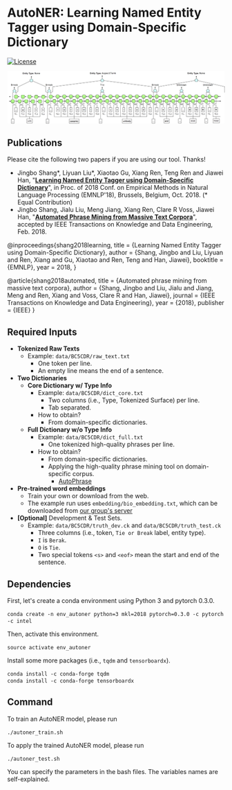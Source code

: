 # AutoNER: Learning Named Entity Tagger using Domain-Specific Dictionary


[![License](https://img.shields.io/badge/License-Apache%202.0-blue.svg)](https://opensource.org/licenses/Apache-2.0)

![AutoNER-Framework](AutoNER-Framework.png)

## Publications

Please cite the following two papers if you are using our tool. Thanks!

- Jingbo Shang*, Liyuan Liu*, Xiaotao Gu, Xiang Ren, Teng Ren and Jiawei Han, "**[Learning Named Entity Tagger using Domain-Specific Dictionary](https://shangjingbo1226.github.io/AutoNER/paper/AutoNER.pdf)**", in Proc. of 2018 Conf. on Empirical Methods in Natural Language Processing (EMNLP'18), Brussels, Belgium, Oct. 2018. (* Equal Contribution)
- Jingbo Shang, Jialu Liu, Meng Jiang, Xiang Ren, Clare R Voss, Jiawei Han, "**[Automated Phrase Mining from Massive Text Corpora](https://arxiv.org/abs/1702.04457)**", accepted by IEEE Transactions on Knowledge and Data Engineering, Feb. 2018.

@inproceedings{shang2018learning,
  title = {Learning Named Entity Tagger using Domain-Specific Dictionary}, 
  author = {Shang, Jingbo and Liu, Liyuan and Ren, Xiang and Gu, Xiaotao and Ren, Teng and Han, Jiawei}, 
  booktitle = {EMNLP}, 
  year = 2018, 
}

@article{shang2018automated,
  title = {Automated phrase mining from massive text corpora},
  author = {Shang, Jingbo and Liu, Jialu and Jiang, Meng and Ren, Xiang and Voss, Clare R and Han, Jiawei},
  journal = {IEEE Transactions on Knowledge and Data Engineering},
  year = {2018},
  publisher = {IEEE}
}


## Required Inputs

- **Tokenized Raw Texts**
  - Example: ```data/BC5CDR/raw_text.txt```
    - One token per line.
    - An empty line means the end of a sentence.
- **Two Dictionaries**
  - **Core Dictionary w/ Type Info**
    - Example: ```data/BC5CDR/dict_core.txt```
      - Two columns (i.e., Type, Tokenized Surface) per line.
      - Tab separated.
    - How to obtain?
      - From domain-specific dictionaries.
  - **Full Dictionary w/o Type Info**
    - Example: ```data/BC5CDR/dict_full.txt```
      - One tokenized high-quality phrases per line.
    - How to obtain? 
      - From domain-specific dictionaries.
      - Applying the high-quality phrase mining tool on domain-specific corpus.
        - [AutoPhrase](https://github.com/shangjingbo1226/AutoPhrase) 
- **Pre-trained word embeddings**
  - Train your own or download from the web.
  - The example run uses ```embedding/bio_embedding.txt```, which can be downloaded from [our group's server](http://dmserv4.cs.illinois.edu/bio_embedding.txt)
- **[Optional]** Development & Test Sets.
  - Example: ```data/BC5CDR/truth_dev.ck``` and ```data/BC5CDR/truth_test.ck```
    - Three columns (i.e., token, ```Tie or Break``` label, entity type).
    - ```I``` is ```Berak```.
    - ```O``` is ```Tie```.
    - Two special tokens ```<s>``` and ```<eof>``` mean the start and end of the sentence.

## Dependencies

First, let's create a conda environment using Python 3 and pytorch 0.3.0.
```
conda create -n env_autoner python=3 mkl=2018 pytorch=0.3.0 -c pytorch -c intel
```
Then, activate this environment.
```
source activate env_autoner
```
Install some more packages (i.e., ```tqdm``` and ```tensorboardx```).
```
conda install -c conda-forge tqdm
conda install -c conda-forge tensorboardx
```

## Command

To train an AutoNER model, please run
```
./autoner_train.sh
```

To apply the trained AutoNER model, please run
```
./autoner_test.sh
```

You can specify the parameters in the bash files. The variables names are self-explained.
